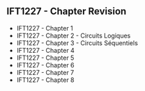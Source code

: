 ## IFT1227 - Chapter Revision

- IFT1227 - Chapter 1
- IFT1227 - Chapter 2 - Circuits Logiques
- IFT1227 - Chapter 3 - Circuits Séquentiels
- IFT1227 - Chapter 4
- IFT1227 - Chapter 5
- IFT1227 - Chapter 6
- IFT1227 - Chapter 7
- IFT1227 - Chapter 8

